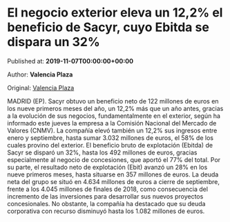 
# El negocio exterior eleva un 12,2% el beneficio de Sacyr, cuyo Ebitda se dispara un 32%

Published at: **2019-11-07T00:00:00+00:00**

Author: **Valencia Plaza**

Original: [Valencia Plaza](https://valenciaplaza.com/el-negocio-exterior-eleva-un-12-2-el-beneficio-de-sacyr-cuyo-ebitda-se-dispara-un-32)

MADRID (EP). Sacyr obtuvo un beneficio neto de 122 millones de euros en los nueve primeros meses del año, un 12,2% más que un año antes, gracias a la evolución de sus negocios, fundamentalmente en el exterior, según ha informado este jueves la empresa a la Comisión Nacional del Mercado de Valores (CNMV). La compañía elevó también un 12,2% sus ingresos entre enero y septiembre, hasta sumar 3.032 millones de euros, el 58% de los cuales provino del exterior.
El beneficio bruto de explotación (Ebitda) de Sacyr se disparó un 32%, hasta los 492 millones de euros, gracias especialmente al negocio de concesiones, que aportó el 77% del total. Por su parte, el resultado neto de explotación (Ebit) avanzó un 28% en los nueve primeros meses, hasta situarse en 357 millones de euros.
La deuda neta del grupo se situó en 4.634 millones de euros a cierre de septiembre, frente a los 4.045 millones de finales de 2018, como consecuencia del incremento de las inversiones para desarrollar sus nuevos proyectos concesionales. No obstante, la compañía ha destacado que su deuda corporativa con recurso disminuyó hasta los 1.082 millones de euros.
